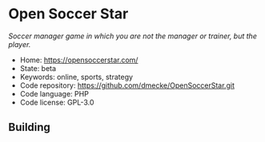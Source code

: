 # Open Soccer Star

_Soccer manager game in which you are not the manager or trainer, but the player._

- Home: https://opensoccerstar.com/
- State: beta
- Keywords: online, sports, strategy
- Code repository: https://github.com/dmecke/OpenSoccerStar.git
- Code language: PHP
- Code license: GPL-3.0

## Building

